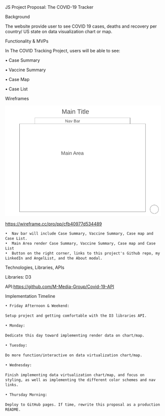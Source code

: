 JS Project Proposal: The COVID-19 Tracker

Background

The website provide user to see COVID 19 cases, deaths and recovery per country/ US state on data visualization chart or map.

Functionality & MVPs

In The COVID Tracking Project, users will be able to see:

• Case Summary

• Vaccine Summary

• Case Map

• Case List

Wireframes

![wireframe](Wireframe.PNG)

https://wireframe.cc/pro/pp/cfb40977d534489

    •  Nav bar will include Case Summary, Vaccine Summary, Case map and Case List.
    •  Main Area render Case Summary, Vaccine Summary, Case map and Case List
    •  Button on the right corner, links to this project's Github repo, my LinkedIn and AngelList, and the About modal.

Technologies, Libraries, APIs

Libraries: D3

API:https://github.com/M-Media-Group/Covid-19-API

Implementation Timeline

    • Friday Afternoon & Weekend:

    Setup project and getting comfortable with the D3 libraries API.

    • Monday:

    Dedicate this day toward implementing render data on chart/map.

    • Tuesday:

    Do more function/interactive on data virtualization chart/map.

    • Wednesday:

    Finish implementing data virtualization chart/map, and focus on styling, as well as implementing the different color schemes and nav links.

    • Thursday Morning: 

    Deploy to GitHub pages. If time, rewrite this proposal as a production README.
